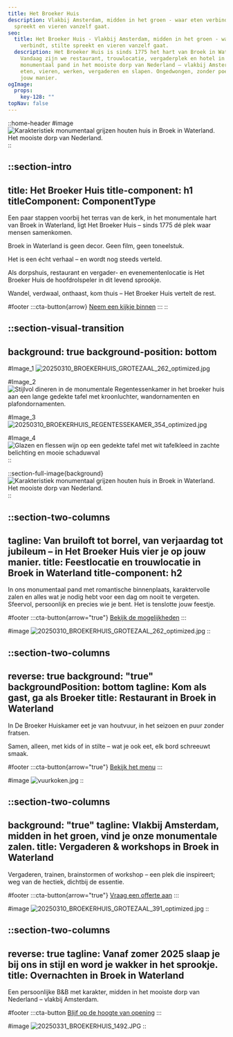 ```yaml
---
title: Het Broeker Huis
description: Vlakbij Amsterdam, midden in het groen - waar eten verbindt, stilte
  spreekt en vieren vanzelf gaat.
seo:
  title: Het Broeker Huis - Vlakbij Amsterdam, midden in het groen - waar eten
    verbindt, stilte spreekt en vieren vanzelf gaat.
  description: Het Broeker Huis is sinds 1775 het hart van Broek in Waterland.
    Vandaag zijn we restaurant, trouwlocatie, vergaderplek en hotel in één. Een
    monumentaal pand in het mooiste dorp van Nederland – vlakbij Amsterdam. Kom
    eten, vieren, werken, vergaderen en slapen. Ongedwongen, zonder poeha, op
    jouw manier.
ogImage:
  props:
    key-128: ""
topNav: false
---
```


::home-header
#image
![Karakteristiek monumentaal grijzen houten huis in Broek in Waterland. Het mooiste dorp van Nederland.](/HOME/1.%20HOME_Hero_20250310_BROEKERHUIS_SCENERY_369_optimized_enhanced.jpg)
::

::section-intro
---
title: Het Broeker Huis
title-component: h1
titleComponent: ComponentType
---
Een paar stappen voorbij het terras van de kerk, in het monumentale hart van Broek in Waterland, ligt Het Broeker Huis – sinds 1775 dé plek waar mensen samenkomen.

Broek in Waterland is geen decor. Geen film, geen toneelstuk.

Het is een écht verhaal – en wordt nog steeds verteld.

Als dorpshuis, restaurant en vergader- en evenementenlocatie is Het Broeker Huis de hoofdrolspeler in dit levend sprookje.

Wandel, verdwaal, onthaast, kom thuis – Het Broeker Huis vertelt de rest.

#footer
  :::cta-button{arrow}
  [Neem een kijkje binnen](#)
  :::
::

::section-visual-transition
---
background: true
background-position: bottom
---
#Image_1
![20250310\_BROEKERHUIS\_GROTEZAAL\_262\_optimized.jpg](/Grote%20Zaal/20250310_BROEKERHUIS_GROTEZAAL_262_optimized.jpg)

#Image_2
![Stijlvol dineren in de monumentale Regentessenkamer in het broeker huis aan een lange gedekte tafel met kroonluchter, wandornamenten en plafondornamenten.](/20250310_BROEKERHUIS_REGENTESSEKAMER_073.JPG)

#Image_3
![20250310\_BROEKERHUIS\_REGENTESSEKAMER\_354\_optimized.jpg](/20250310_BROEKERHUIS_REGENTESSEKAMER_354_optimized.jpg)

#Image_4
![Glazen en flessen wijn op een gedekte tafel met wit tafelkleed  in zachte belichting en mooie schaduwval](/20250310_BROEKERHUIS_REGENTESSEKAMER_395_optimized.jpg)
::

::section-full-image{background}
![Karakteristiek monumentaal grijzen houten huis in Broek in Waterland. Het mooiste dorp van Nederland.](/HOME/3.%20HOME_H2_Trouwlocatie_20250310_BROEKERHUIS_GROTEZAAL_122_optimized_enhanced.jpg)
::

::section-two-columns
---
tagline: Van bruiloft tot borrel, van verjaardag tot jubileum – in Het Broeker
  Huis vier je op jouw manier.
title: Feestlocatie en trouwlocatie in Broek in Waterland
title-component: h2
---
In ons monumentaal pand met romantische binnenplaats, karaktervolle zalen en alles wat je nodig hebt voor een dag om nooit te vergeten. Sfeervol, persoonlijk en precies wie je bent. Het is tenslotte jouw feestje.

#footer
  :::cta-button{arrow="true"}
  [Bekijk de mogelijkheden](</Trouwen & Feesten>)
  :::

#image
![20250310\_BROEKERHUIS\_GROTEZAAL\_262\_optimized.jpg](/Grote%20Zaal/20250310_BROEKERHUIS_GROTEZAAL_262_optimized.jpg)
::

::section-two-columns
---
reverse: true
background: "true"
backgroundPosition: bottom
tagline: Kom als gast, ga als Broeker
title: Restaurant in Broek in Waterland
---
In De Broeker Huiskamer eet je van houtvuur, in het seizoen en puur zonder fratsen.

Samen, alleen, met kids of in stilte – wat je ook eet, elk bord schreeuwt smaak.

#footer
  :::cta-button{arrow="true"}
  [Bekijk het menu](/Restaurant)
  :::

#image
![vuurkoken.jpg](/vuurkoken.jpg)
::

::section-two-columns
---
background: "true"
tagline: Vlakbij Amsterdam, midden in het groen, vind je onze monumentale zalen.
title: Vergaderen & workshops in Broek in Waterland
---
Vergaderen, trainen, brainstormen of workshop – een plek die inspireert; weg van de hectiek, dichtbij de essentie.

#footer
  :::cta-button{arrow="true"}
  [Vraag een offerte aan](mailto\:zakelijk@broekerhuis.nl)
  :::

#image
![20250310\_BROEKERHUIS\_GROTEZAAL\_391\_optimized.jpg](/Grote%20Zaal/20250310_BROEKERHUIS_GROTEZAAL_391_optimized.jpg)
::

::section-two-columns
---
reverse: true
tagline: Vanaf zomer 2025 slaap je bij ons in stijl en word je wakker in het sprookje.
title: Overnachten in Broek in Waterland
---
Een persoonlijke B\&B met karakter, midden in het mooiste dorp van Nederland – vlakbij Amsterdam.

#footer
  :::cta-button
  [Blijf op de hoogte van opening]()
  :::

#image
![20250331\_BROEKERHUIS\_1492.JPG](/20250331_BROEKERHUIS_1492.JPG)
::

